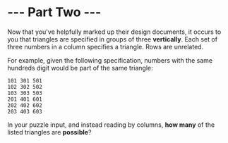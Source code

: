 # --- Part Two ---

Now that you've helpfully marked up their design documents, it occurs to you that triangles are specified in groups of three **vertically**.  Each set of three numbers in a column specifies a triangle.  Rows are unrelated.

For example, given the following specification, numbers with the same hundreds digit would be part of the same triangle:
```
101 301 501
102 302 502
103 303 503
201 401 601
202 402 602
203 403 603
```

In your puzzle input, and instead reading by columns, **how many** of the listed triangles are **possible**?
